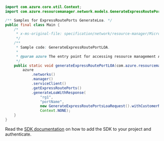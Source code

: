 ```java
import com.azure.core.util.Context;
import com.azure.resourcemanager.network.models.GenerateExpressRoutePortsLoaRequest;

/** Samples for ExpressRoutePorts GenerateLoa. */
public final class Main {
    /*
     * x-ms-original-file: specification/network/resource-manager/Microsoft.Network/stable/2021-05-01/examples/GenerateExpressRoutePortsLOA.json
     */
    /**
     * Sample code: GenerateExpressRoutePortLOA.
     *
     * @param azure The entry point for accessing resource management APIs in Azure.
     */
    public static void generateExpressRoutePortLOA(com.azure.resourcemanager.AzureResourceManager azure) {
        azure
            .networks()
            .manager()
            .serviceClient()
            .getExpressRoutePorts()
            .generateLoaWithResponse(
                "rg1",
                "portName",
                new GenerateExpressRoutePortsLoaRequest().withCustomerName("customerName"),
                Context.NONE);
    }
}
```

Read the [SDK documentation](https://github.com/Azure/azure-sdk-for-java/blob/azure-resourcemanager_2.15.0/sdk/resourcemanager/azure-resourcemanager/README.md) on how to add the SDK to your project and authenticate.
